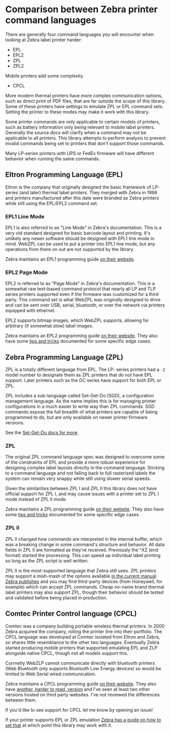 # Comparison between Zebra printer command languages

There are generally four command languages you will encounter when looking at Zebra label printer harder:

* EPL
* EPL2
* ZPL
* ZPL2

Mobile printers add some complexity

* CPCL

More modern thermal printers have more complex communication options, such as direct print of PDF files, that are far outside the scope of this library. Some of these printers have settings to emulate ZPL or EPL command sets. Setting the printer to these modes may make it work with this library.

Some printer commands are only applicable to certain models of printers, such as battery information only being relevant to mobile label printers. Generally the source docs will clarify when a command may not be applicable to all printers. This library attempts to perform analysis to prevent invalid commands being set to printers that don't support those commands.

Many LP-series printers with UPS or FedEx firmware will have different behavior when running the same commands.

## Eltron Programming Language (EPL)

Eltron is the company that originally designed the basic framework of LP-series (and later) thermal label printers. They merged with Zebra in 1998 and printers manufactured after this date were branded as Zebra printers while still using the EPL/EPL2 command set.

### EPL1 Line Mode

EPL1 is also referred to as "Line Mode" in Zebra's documentation. This is a very old standard designed for basic barcode layout and printing. It's unlikely any newer software should be designed with EPL1 line mode in mind. WebZPL can be used to put a printer into EPL1 line mode, but any operations from there on out are not supported by the library.

Zebra maintains an EPL1 programming guide [on their website](https://support.zebra.com/cpws/docs/eltron/epl/epl1_manual.pdf).

### EPL2 Page Mode

EPL2 is referred to as "Page Mode" in Zebra's documentation. This is a somewhat raw text-based command protocol that nearly all LP and TLP series printers supported even if the firmware was customized for a third party. This command set is what WebZPL was originally designed to drive and can be sent over USB, serial, bluetooth, or over the network via printers equipped with ethernet.

EPL2 supports bitmap images, which WebZPL supports, allowing for arbitrary (if somewhat slow) label images.

Zebra maintains an EPL2 programming guide [on their website](https://support.zebra.com/cpws/docs/eltron/epl2/EPL2_Prog.pdf). They also have some [tips and tricks](https://www.zebra.com/us/en/support-downloads/knowledge-articles/ait/epl2-command-information-and-details.html) documented for some specific edge cases.

## Zebra Programming Language (ZPL)

ZPL is a totally different language from EPL. The LP- series printers had a `-Z` model number to designate them as ZPL printers that _do not_ have EPL support. Later printers such as the GC series have support for both EPL or ZPL.

ZPL includes a sub-language called Set-Get-Do (SGD), a configuration management language. As the name implies this is for managing printer configurations in a much easier to write way than ZPL commands. SGD commands expose the full breadth of what printers are capable of being programmed to do, but are only available on newer printer firmware versions.

See the [Set-Get-Do docs for more](/docs/zpl/sgd.md).

### ZPL

The original ZPL command language spec was designed to overcome some of the constraints of EPL and provide a more robust experience for designing complex label layouts directly in the command language. Sticking to a command language and not falling back to full rasterized labels the system can remain very snappy while still using slower serial speeds.

Given the similarities between ZPL I and ZPL II this library does not have official support for ZPL I, and may cause issues with a printer set to ZPL I mode instead of ZPL II mode.

Zebra maintains a ZPL programming guide [on their website](https://support.zebra.com/cpws/docs/zpl/zpl-zbi2-pm-en.pdf). They also have some [tips and tricks](https://www.zebra.com/us/en/support-downloads/knowledge-articles/zpl-command-information-and-details.html) documented for some specific edge cases.

### ZPL II

ZPL II changed how commands are interpreted in the internal buffer, which was a breaking change in some command's structure and behavior. All data fields in ZPL II are formatted as they're received. Previously the ^XZ (end format) started the processing. This can speed up individual label printing so long as the ZPL script is well written.

ZPL II is the most-supported language that Zebra still uses. ZPL printers may support a mish-mash of the options available [in the current manual Zebra publishes](https://www.zebra.com/content/dam/zebra_new_ia/en-us/manuals/printers/common/programming/zpl-zbi2-pm-en.pdf) and you may find third-party devices (from Honeywell, for example) which can accept ZPL commands. Cheap no-name brand thermal label printers may also support ZPL, though their behavior should be tested and validated before being placed in production.

## Comtec Printer Control language (CPCL)

Comtec was a company building portable wireless thermal printers. In 2000 Zebra acquired the company, rolling the printer line into their portfolio. The CPCL language was developed at Comtec isolated from Eltron and Zebra, so shares little resemblance to the other two languages. Eventually Zebra started producing mobile printers that supported emulating EPL and ZLP alongside native CPCL, though not all models support this.

Currnetly WebZLP cannot communicate directly with bluetooth printers (Web Bluetooth only supports Bluetooth Low Energy devices) so would be limited to Web Serial wired communication.

Zebra maintains a CPCL programming guide [on their website](https://www.zebra.com/content/dam/zebra_new_ia/en-us/manuals/printers/mobile/zr138/cpcl-link-os-pg-en.pdf). They also have [another, harder to read, version](https://www.zebra.com/content/dam/zebra_new_ia/en-us/manuals/printers/common/programming/cpcl-pm-en.pdf) and I've seen at least two other versions hosted on third party websites. I've not reviewed the differences between them.

If you'd like to see support for CPCL let me know by opening an issue!

If your printer supports EPL or ZPL emulation [Zebra has a guide on how to set that](https://supportcommunity.zebra.com/s/article/Change-printer-language-and-driver-to-ZPL) at which point this library may work with it.
